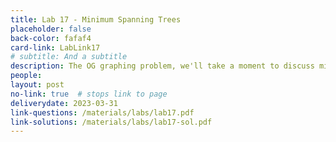 ```yaml
---
title: Lab 17 - Minimum Spanning Trees
placeholder: false
back-color: fafaf4
card-link: LabLink17
# subtitle: And a subtitle
description: The OG graphing problem, we'll take a moment to discuss minimum spanning tree problems.
people:
layout: post
no-link: true  # stops link to page 
deliverydate: 2023-03-31
link-questions: /materials/labs/lab17.pdf
link-solutions: /materials/labs/lab17-sol.pdf
---
```










